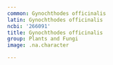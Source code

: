 ```yaml
---
common: Gynochthodes officinalis
latin: Gynochthodes officinalis
ncbi: '266091'
title: Gynochthodes officinalis
group: Plants and Fungi
image: .na.character

---
```

